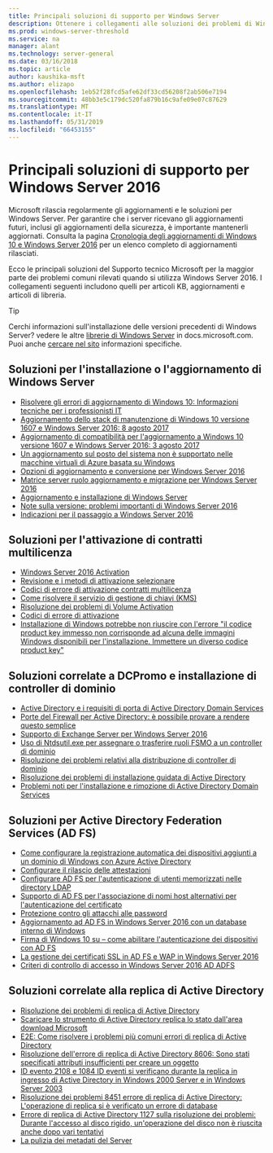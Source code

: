 ```yaml
---
title: Principali soluzioni di supporto per Windows Server
description: Ottenere i collegamenti alle soluzioni dei problemi di Windows Server
ms.prod: windows-server-threshold
ms.service: na
manager: alant
ms.technology: server-general
ms.date: 03/16/2018
ms.topic: article
author: kaushika-msft
ms.author: elizapo
ms.openlocfilehash: 1eb52f28fcd5afe62df33cd56208f2ab506e7194
ms.sourcegitcommit: 48bb3e5c179dc520fa879b16c9afe09e07c87629
ms.translationtype: MT
ms.contentlocale: it-IT
ms.lasthandoff: 05/31/2019
ms.locfileid: "66453155"
---
```

# <a name="top-support-solutions-for-windows-server-2016"></a>Principali soluzioni di supporto per Windows Server 2016

Microsoft rilascia regolarmente gli aggiornamenti e le soluzioni per Windows Server. Per garantire che i server ricevano gli aggiornamenti futuri, inclusi gli aggiornamenti della sicurezza, è importante mantenerli aggiornati. Consulta la pagina [Cronologia degli aggiornamenti di Windows 10 e Windows Server 2016](https://support.microsoft.com/en-us/help/4000825/windows-10-windows-server-2016-update-history) per un elenco completo di aggiornamenti rilasciati.

Ecco le principali soluzioni del Supporto tecnico Microsoft per la maggior parte dei problemi comuni rilevati quando si utilizza Windows Server 2016. I collegamenti seguenti includono quelli per articoli KB, aggiornamenti e articoli di libreria.

>[!TIP]
> Cerchi informazioni sull'installazione delle versioni precedenti di Windows Server? vedere le altre [librerie di Windows Server](/previous-versions/windows/) in docs.microsoft.com. Puoi anche [cercare nel sito](https://docs.microsoft.com/search/index?search=Windows+Server&dataSource=previousVersions) informazioni specifiche.

## <a name="solutions-for-installing-or-upgrading-windows-server"></a>Soluzioni per l'installazione o l'aggiornamento di Windows Server

- [Risolvere gli errori di aggiornamento di Windows 10: Informazioni tecniche per i professionisti IT](https://docs.microsoft.com/windows/deployment/upgrade/resolve-windows-10-upgrade-errors)
- [Aggiornamento dello stack di manutenzione di Windows 10 versione 1607 e Windows Server 2016: 8 agosto 2017](https://support.microsoft.com/en-US/help/4035631)
- [Aggiornamento di compatibilità per l'aggiornamento a Windows 10 versione 1607 e Windows Server 2016: 3 agosto 2017](https://support.microsoft.com/en-US/help/4033524)
- [Un aggiornamento sul posto del sistema non è supportato nelle macchine virtuali di Azure basata su Windows](https://support.microsoft.com/en-US/help/4014997)
- [Opzioni di aggiornamento e conversione per Windows Server 2016](../get-started/supported-upgrade-paths.md)
- [Matrice server ruolo aggiornamento e migrazione per Windows Server 2016](../get-started/server-role-upgradeability-table.md)
- [Aggiornamento e installazione di Windows Server](../get-started/installation-and-upgrade.md)
- [Note sulla versione: problemi importanti di Windows Server 2016](../get-started/windows-server-2016-ga-release-notes.md)
- [Indicazioni per il passaggio a Windows Server 2016](../get-started/recommendations-moving-to-server2016.md)

## <a name="solutions-for-volume-activation"></a>Soluzioni per l'attivazione di contratti multilicenza
- [Windows Server 2016 Activation](../get-started/server-2016-activation.md)
- [Revisione e i metodi di attivazione selezionare](https://technet.microsoft.com/library/jj134256(ws.11).aspx)
- [Codici di errore di attivazione contratti multilicenza](https://technet.microsoft.com/library/dn502528.aspx)
- [Come risolvere il servizio di gestione di chiavi (KMS)](https://technet.microsoft.com/library/ee939272.aspx)
- [Risoluzione dei problemi di Volume Activation](https://technet.microsoft.com/library/ff793439.aspx)
- [Codici di errore di attivazione](https://technet.microsoft.com/library/ff793399.aspx)
- [Installazione di Windows potrebbe non riuscire con l'errore "il codice product key immesso non corrisponde ad alcuna delle immagini Windows disponibili per l'installazione. Immettere un diverso codice product key"](https://support.microsoft.com/help/2796988/windows-8-or-windows-server-2012-installation-may-fail-with-error-mess)

## <a name="solutions-related-to-dcpromo-and-installing-domain-controllers"></a>Soluzioni correlate a DCPromo e installazione di controller di dominio
- [Active Directory e i requisiti di porta di Active Directory Domain Services](https://technet.microsoft.com/library/dd772723(v=ws.10).aspx)
- [Porte del Firewall per Active Directory: è possibile provare a rendere questo semplice](http://blogs.msmvps.com/acefekay/2011/11/01/active-directory-firewall-ports-let-s-try-to-make-this-simple/)
- [Supporto di Exchange Server per Windows Server 2016](https://technet.microsoft.com/library/ff728623(v=exchg.150).aspx)
- [Uso di Ntdsutil.exe per assegnare o trasferire ruoli FSMO a un controller di dominio](https://support.microsoft.com/kb/255504)
- [Risoluzione dei problemi relativi alla distribuzione di controller di dominio](../identity/ad-ds/deploy/troubleshooting-domain-controller-deployment.md)
- [Risoluzione dei problemi di installazione guidata di Active Directory](https://msdn.microsoft.com/library/bb727058.aspx)
- [Problemi noti per l'installazione e rimozione di Active Directory Domain Services](https://technet.microsoft.com/library/cc754463(v=ws.10).aspx)

## <a name="solutions-for-active-directory-federation-services-ad-fs"></a>Soluzioni per Active Directory Federation Services (AD FS)
- [Come configurare la registrazione automatica dei dispositivi aggiunti a un dominio di Windows con Azure Active Directory](/azure/active-directory/active-directory-conditional-access-automatic-device-registration-setup)
- [Configurare il rilascio delle attestazioni](/azure/active-directory/device-management-hybrid-azuread-joined-devices-setup#step-2-setup-issuance-of-claims)
- [Configurare AD FS per l'autenticazione di utenti memorizzati nelle directory LDAP](../identity/ad-fs/operations/configure-ad-fs-to-authenticate-users-stored-in-ldap-directories.md)
- [Supporto di AD FS per l'associazione di nomi host alternativi per l'autenticazione del certificato](../identity/ad-fs/operations/ad-fs-support-for-alternate-hostname-binding-for-certificate-authentication.md)
- [Protezione contro gli attacchi alle password](https://blogs.technet.microsoft.com/tspring/2017/01/20/federated-to-microsoft-cloud-and-account-lockouts/)
- [Aggiornamento ad AD FS in Windows Server 2016 con un database interno di Windows](../identity/ad-fs/deployment/upgrading-to-ad-fs-in-windows-server-2016.md)
- [Firma di Windows 10 su – come abilitare l'autenticazione dei dispositivi con AD FS](../identity/ad-fs/operations/configure-device-based-conditional-access-on-premises.md)
- [La gestione dei certificati SSL in AD FS e WAP in Windows Server 2016](../identity/ad-fs/operations/manage-ssl-certificates-ad-fs-wap-2016.md)
- [Criteri di controllo di accesso in Windows Server 2016 AD ADFS](../identity/ad-fs/operations/access-control-policies-in-ad-fs.md)

## <a name="solutions-related-to-active-directory-replication"></a>Soluzioni correlate alla replica di Active Directory

- [Risoluzione dei problemi di replica di Active Directory](../identity/ad-ds/manage/troubleshoot/troubleshooting-active-directory-replication-problems.md)
- [Scaricare lo strumento di Active Directory replica lo stato dall'area download Microsoft](https://www.microsoft.com/en-in/download/details.aspx?id=30005)
- [E2E: Come risolvere i problemi più comuni errori di replica di Active Directory](https://support.microsoft.com/kb/3108513)
- [Risoluzione dell'errore di replica di Active Directory 8606: Sono stati specificati attributi insufficienti per creare un oggetto](https://support.microsoft.com/kb/2028495)
- [ID evento 2108 e 1084 ID eventi si verificano durante la replica in ingresso di Active Directory in Windows 2000 Server e in Windows Server 2003](https://support.microsoft.com/kb/837932)
- [Risoluzione dei problemi 8451 errore di replica di Active Directory: L'operazione di replica si è verificato un errore di database](https://support.microsoft.com/kb/2645996)
- [Errore di replica di Active Directory 1127 sulla risoluzione dei problemi: Durante l'accesso al disco rigido, un'operazione del disco non è riuscita anche dopo vari tentativi](https://support.microsoft.com/kb/2025726)
- [La pulizia dei metadati del Server](https://technet.microsoft.com/library/cc816907.aspx)